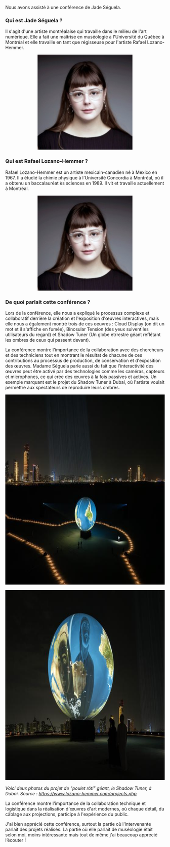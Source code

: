 Nous avons assisté à une conférence de Jade Séguela. 

### Qui est Jade Séguela ?

Il s'agit d'une artiste montréalaise qui travaille dans le milieu de l'art numérique. Elle a fait une maîtrise en muséologie a l'Université du Québec à Montréal et elle travaille en tant que régisseuse pour l'artiste Rafael Lozano-Hemmer. 

<p align="center" width="100%">
<img src="./medias/jade_seguela.jpg" width="300" height="300"/> 

### Qui est Rafael Lozano-Hemmer ?

Rafael Lozano-Hemmer est un artiste mexicain-canadien né à Mexico en 1967. Il a étudié la chimie physique à l'Université Concordia à Montréal, où il a obtenu un baccalauréat ès sciences en 1989. Il vit et travaille actuellement à Montréal.

<p align="center" width="100%">
<img src="./medias/jade_seguela.jpg" width="300" height="300"/>

### De quoi parlait cette conférence ?

Lors de la conférence, elle nous a expliqué le processus complexe et collaboratif derrière la création et l'exposition d'œuvres interactives, mais elle nous a également montré trois de ces oeuvres : Cloud Display (on dit un mot et il s'affiche en fumée), Binosular Tension (des yeux suivent les utilisateurs du regard) et Shadow Tuner (Un globe etrrestre géant reflétant les ombres de ceux qui passent devant).

La conférence montre l'importance de la collaboration avec des chercheurs et des techniciens tout en montrant le résultat de chacune de ces contributions au processus de production, de conservation et d'exposition des œuvres. Madame Séguela parle aussi du fait que l'interactivité des œuvres peut être activé par des technologies comme les caméras, capteurs et microphones, ce qui crée des œuvres à la fois passives et actives. Un exemple marquant est le projet du Shadow Tuner à Dubai, où l'artiste voulait permettre aux spectateurs de reproduire leurs ombres.

<p align="center" width="100%">
<img src="./medias/shadow_tuner_02.jpg" width="800" height="600"/>

<p align="center" width="100%">
<img src="./medias/shadow_tuner_03.jpg" width="800" height="600"/>

*Voici deux photos du projet de "poulet rôti" géant, le Shadow Tuner, à Dubai. Source : https://www.lozano-hemmer.com/projects.php*

La conférence montre l'importance de la collaboration technique et logistique dans la réalisation d'œuvres d'art modernes, où chaque détail, du câblage aux projections, participe à l'expérience du public.

J'ai bien apprécié cette conférence, surtout la partie où l'intervenante parlait des projets réalisés. La partie où elle parlait de muséologie était selon moi, moins intéressante mais tout de même j'ai beaucoup apprécié l’écouter !



